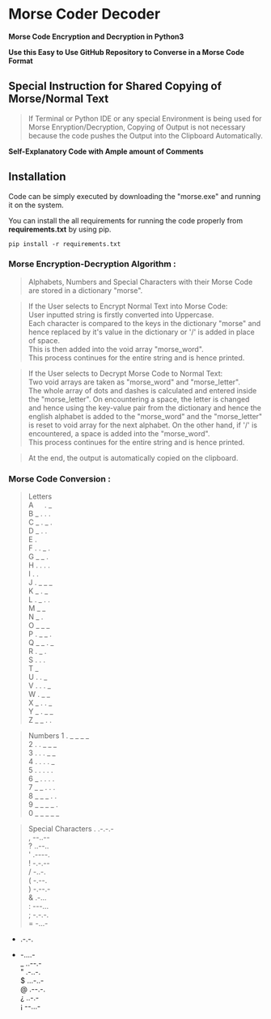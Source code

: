 # Morse Coder Decoder

**Morse Code Encryption and Decryption in Python3**

**Use this Easy to Use GitHub Repository to Converse in a Morse Code Format**

## Special Instruction for Shared Copying of Morse/Normal Text
> If Terminal or Python IDE or any special Environment is being used for Morse Enryption/Decryption, Copying of Output is not necessary because the code pushes the Output into the Clipboard Automatically.

**Self-Explanatory Code with Ample amount of Comments**

## Installation
Code can be simply executed by downloading the "morse.exe" and running it on the system.

You can install the all requirements for running the code properly from **requirements.txt** by using pip.

    pip install -r requirements.txt


### Morse Encryption-Decryption Algorithm : 

> Alphabets, Numbers and Special Characters with their Morse Code are stored in a dictionary "morse".

> If the User selects to Encrypt Normal Text into Morse Code:  
User inputted string is firstly converted into Uppercase.   
Each character is compared to the keys in the dictionary "morse" and hence replaced by it's value in the dictionary or '/' is added in place of space.   
This is then added into the void array "morse_word".   
This process continues for the entire string and is hence printed.

> If the User selects to Decrypt Morse Code to Normal Text:  
Two void arrays are taken as "morse_word" and "morse_letter".   
The whole array of dots and dashes is calculated and entered inside the "morse_letter". On encountering a space, the letter is changed and hence using the key-value pair from the dictionary and hence the english alphabet is added to the "morse_word" and the "morse_letter" is reset to void array for the next alphabet. On the other hand, if '/' is encountered, a space is added into the "morse_word".   
This process continues for the entire string and is hence printed.

> At the end, the output is automatically copied on the clipboard.


### Morse Code Conversion :


> Letters   
A &emsp; . _  
B	_ . . .   
C	_ . _ .    
D	_ . .    
E	.     
F	. . _ .      	
G	_ _ .    
H	. . . .    
I	. .    
J	. _ _ _     
K	_ . _    
L	. _ . .    
M	_ _    
N	_ .   
O	_ _ _   
P	. _ _ .    
Q	_ _ . _   
R	. _ .    
S	. . .     
T	_     
U	. . _    
V	. . . _     
W	. _ _     
X	_ . . _	    
Y	_ . _ _    
Z	_ _ . .    

 	 	 	 			 
> Numbers
1	. _ _ _ _	 	
2	. . _ _ _	 	
3	. . . _ _	 	
4	. . . . _	 	
5	. . . . .	 	
6	_ . . . .	 
7	_ _ . . .	 
8	_ _ _ . .	 
9	_ _ _ _ .	 
0	_ _ _ _ _

> Special Characters
.	.-.-.-   
,	--..--   	
?	..--..   	
'	.----.  	
!	-.-.--  	
/	-..-.	  	
(	-.--.	  	
)	-.--.-  	
&	.-...	  	
:	---...     
;	-.-.-.  
=	-...-  
+	.-.-.  
-	-....-  
_	..--.-  
"	.-..-.  
$	...-..-  
@	.--.-.  
¿	..-.-	  	
¡	--...-  
